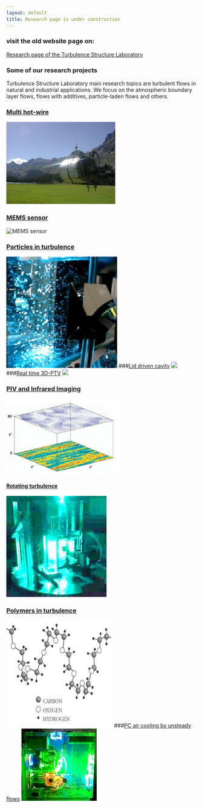 ```yaml
---
layout: default
title: Research page is under construction
---
```


### visit the old website page on:

[Research page of the Turbulence Structure Laboratory](http://www.eng.tau.ac.il/~alexlib/efdl/pmwiki.php?n=Research.Research)




### Some of our research projects

Turbulence Structure Laboratory main research topics are turbulent flows in natural and industrial applications. We focus on the atmospheric boundary layer flows, flows with additives, particle-laden flows and others. 

### [Multi hot-wire](/research/multihotwire)
![](/images/calibration_in_situ.jpg)

### [MEMS sensor](/research/microsensor)
![MEMS sensor](https://lh5.googleusercontent.com/-mWCPTnbqlrk/TfKL2F7-THI/AAAAAAAALWU/gcfHpSUpDYA/s288/P1010129.JPG) 
### [Particles in turbulence](/research/twophase)
![](/images/twophase.jpg)
###[Lid driven cavity](/research/cavity)
![](http://lh6.ggpht.com/_Ehhk1abDUqc/SR7kA0Gw1HI/AAAAAAAADkA/FXUIcQqCQRc/s288/assembly_belt_large_aquarium.jpg) 
###[Real time 3D-PTV](/research/realtime)
![](http://lh3.google.com/particle.tracking/R72ZOs-L0aI/AAAAAAAABjY/Oili4BO4QfM/s288/Image005.jpg)
### [PIV and Infrared Imaging](/research/pivir)
![](/images/piv_ir_image.jpg)
#### [Rotating turbulence](/research/rotating)
![](/images/rotating.jpg) 
### [Polymers in turbulence](/research/polymers)
![](/images/polymers.jpg)
###[PC air cooling by unsteady flows](/research/heat)
![](/images/pc-heat.jpg) 


